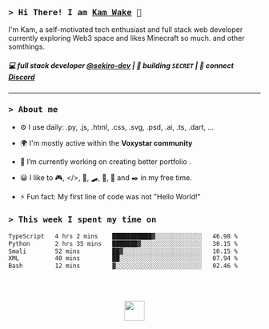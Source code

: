 ### <samp>&gt; Hi There! I am [Kam Wake](https://github.com/sekiro-dev) 👋</samp>
I'm Kam, a self-motivated tech enthusiast and full stack web developer currently exploring Web3 space and likes Minecraft so much. and other somthings.

##### 💻 full stack developer [@sekiro-dev](https://github.com/sekiro-dev) | 🌱 building `SECRET` | 💬 connect [Discord](https://discord.com)
---

### <samp>&gt; About me</samp>

- ⚙️ I use daily: .py, .js, .html, .css, .svg, .psd, .ai, .ts, .dart, ...

- 🌍 I'm mostly active within the **Voxystar community**
  
- 🔭 I’m currently working on creating better portfolio .
  
- 😀 I like to 🎮, </>, 📖, 🛹, 🎸, 🍪 and ✒️ in my free time.
  
- ⚡ Fun fact: My first line of code was not "Hello World!"

### <samp>&gt; This week I spent my time on</samp>
<!--START_SECTION:waka-->

```txt
TypeScript   4 hrs 2 mins    ███████████▓░░░░░░░░░░░░░   46.98 %
Python       2 hrs 35 mins   ███████▓░░░░░░░░░░░░░░░░░   30.15 %
Smali        52 mins         ██▓░░░░░░░░░░░░░░░░░░░░░░   10.15 %
XML          40 mins         ██░░░░░░░░░░░░░░░░░░░░░░░   07.94 %
Bash         12 mins         ▓░░░░░░░░░░░░░░░░░░░░░░░░   02.46 %
```

<!--END_SECTION:waka-->

<br><br>

<div align="center">
  <img src="https://raw.githubusercontent.com/innng/innng/master/assets/kyubey.gif" height="40" />
</div>
